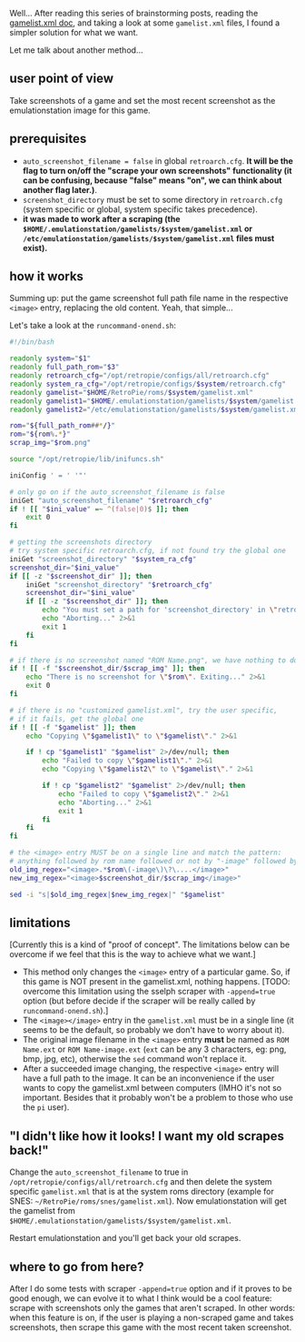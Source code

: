 Well...
After reading this series of brainstorming posts, reading the [gamelist.xml doc](https://github.com/RetroPie/EmulationStation/blob/master/GAMELISTS.md), and taking a look at some `gamelist.xml` files,  I  found a simpler solution for what we want.

Let me talk about another method...

## user point of view

Take screenshots of a game and set the most recent screenshot as the emulationstation image for this game.


## prerequisites

- `auto_screenshot_filename = false` in global `retroarch.cfg`. **It will be the flag to turn on/off the "scrape your own screenshots" functionality (it can be confusing, because "false" means "on", we can think about another flag later.)**.
- `screenshot_directory` must be set to some directory in `retroarch.cfg` (system specific or global, system specific takes precedence).
- **it was made to work after a scraping (the `$HOME/.emulationstation/gamelists/$system/gamelist.xml` or `/etc/emulationstation/gamelists/$system/gamelist.xml` files must exist).**


## how it works

Summing up: put the game screenshot full path file name in the respective `<image>` entry, replacing the old content. Yeah, that simple...

Let's take a look at the `runcommand-onend.sh`:

```sh
#!/bin/bash

readonly system="$1"
readonly full_path_rom="$3"
readonly retroarch_cfg="/opt/retropie/configs/all/retroarch.cfg"
readonly system_ra_cfg="/opt/retropie/configs/$system/retroarch.cfg"
readonly gamelist="$HOME/RetroPie/roms/$system/gamelist.xml"
readonly gamelist1="$HOME/.emulationstation/gamelists/$system/gamelist.xml"
readonly gamelist2="/etc/emulationstation/gamelists/$system/gamelist.xml"

rom="${full_path_rom##*/}"
rom="${rom%.*}"
scrap_img="$rom.png"

source "/opt/retropie/lib/inifuncs.sh"

iniConfig ' = ' '"'

# only go on if the auto_screenshot_filename is false
iniGet "auto_screenshot_filename" "$retroarch_cfg"
if ! [[ "$ini_value" =~ ^(false|0)$ ]]; then
    exit 0
fi

# getting the screenshots directory
# try system specific retroarch.cfg, if not found try the global one
iniGet "screenshot_directory" "$system_ra_cfg"
screenshot_dir="$ini_value"
if [[ -z "$screenshot_dir" ]]; then
    iniGet "screenshot_directory" "$retroarch_cfg"
    screenshot_dir="$ini_value"
    if [[ -z "$screenshot_dir" ]]; then
        echo "You must set a path for 'screenshot_directory' in \"retroarch.cfg\"." 2>&1
        echo "Aborting..." 2>&1
        exit 1
    fi
fi

# if there is no screenshot named "ROM Name.png", we have nothing to do here
if ! [[ -f "$screenshot_dir/$scrap_img" ]]; then
    echo "There is no screenshot for \"$rom\". Exiting..." 2>&1
    exit 0
fi

# if there is no "customized gamelist.xml", try the user specific,
# if it fails, get the global one
if ! [[ -f "$gamelist" ]]; then
    echo "Copying \"$gamelist1\" to \"$gamelist\"." 2>&1

    if ! cp "$gamelist1" "$gamelist" 2>/dev/null; then
        echo "Failed to copy \"$gamelist1\"." 2>&1
        echo "Copying \"$gamelist2\" to \"$gamelist\"." 2>&1

        if ! cp "$gamelist2" "$gamelist" 2>/dev/null; then
            echo "Failed to copy \"$gamelist2\"." 2>&1
            echo "Aborting..." 2>&1
            exit 1
        fi
    fi
fi

# the <image> entry MUST be on a single line and match the pattern:
# anything followed by rom name followed or not by "-image" followed by dot followed by 3 chars
old_img_regex="<image>.*$rom\(-image\)\?\....</image>"
new_img_regex="<image>$screenshot_dir/$scrap_img</image>"

sed -i "s|$old_img_regex|$new_img_regex|" "$gamelist"
```


## limitations

[Currently this is a kind of "proof of concept". The limitations below can be overcome if we feel that this is the way to achieve what we want.]

- This method only changes the `<image>` entry of a particular game. So, if this game is NOT present in the gamelist.xml, nothing happens. [TODO: overcome this limitation using the sselph scraper with `-append=true` option (but before decide if the scraper will be really called by `runcommand-onend.sh`).]
- The `<image></image>` entry in the `gamelist.xml` must be in a single line (it seems to be the default, so probably we don't have to worry about it).
- The original image filename in the `<image>` entry **must** be named as `ROM Name.ext` or `ROM Name-image.ext` (`ext` can be any 3 characters, eg: png, bmp, jpg, etc), otherwise the `sed` command won't replace it.
- After a succeeded image changing, the respective `<image>` entry will have a full path to the image. It can be an inconvenience if the user wants to copy the gamelist.xml between computers (IMHO it's not so important. Besides that it probably won't be a problem to those who use the `pi` user).


## "I didn't like how it looks! I want my old scrapes back!"

Change the `auto_screenshot_filename` to true in `/opt/retropie/configs/all/retroarch.cfg` and then delete the system specific `gamelist.xml` that is at the system roms directory (example for SNES: `~/RetroPie/roms/snes/gamelist.xml`). Now emulationstation will get the gamelist from `$HOME/.emulationstation/gamelists/$system/gamelist.xml`.

Restart emulationstation and you'll get back your old scrapes.


## where to go from here?

After I do some tests with scraper `-append=true` option and if it proves to be good enough, we can evolve it to what I think would be a cool feature: scrape with screenshots only the games that aren't scraped. In other words: when this feature is on, if the user is playing a non-scraped game and takes screenshots, then scrape this game with the most recent taken screenshot.
